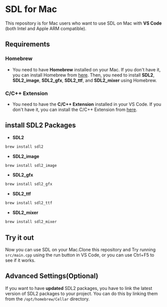 # SDL for Mac

This repository is for Mac users who want to use SDL on Mac with **VS Code** (both Intel and Apple ARM compatible).

## Requirements

### Homebrew

- You need to have **Homebrew** installed on your Mac. If you don't have it, you can install Homebrew from [here](https://brew.sh/).
  Then, you need to install **SDL2**, **SDL2_image**, **SDL2_gfx**, **SDL2_ttf**, and **SDL2_mixer** using Homebrew.

### C/C++ Extension

- You need to have the **C/C++ Extension** installed in your VS Code. If you don't have it, you can install the C/C++ Extension from [here](https://marketplace.visualstudio.com/items?itemName=ms-vscode.cpptools).

## install SDL2 Packages

- **SDL2**

```bash
brew install sdl2
```

- **SDL2_image**

```bash
brew install sdl2_image
```

- **SDL2_gfx**

```bash
brew install sdl2_gfx
```

- **SDL2_ttf**

```bash
brew install sdl2_ttf
```

- **SDL2_mixer**

```bash
brew install sdl2_mixer
```

## Try it out

Now you can use SDL on your Mac.Clone this repository and Try running `src/main.cpp` using the run button in VS Code, or you can use Ctrl+F5 to see if it works.

## Advanced Settings(Optional)

If you want to have **updated** SDL2 packages, you have to link the latest version of SDL2 packages to your project. You can do this by linking them from the `/opt/homebrew/Cellar` directory.
